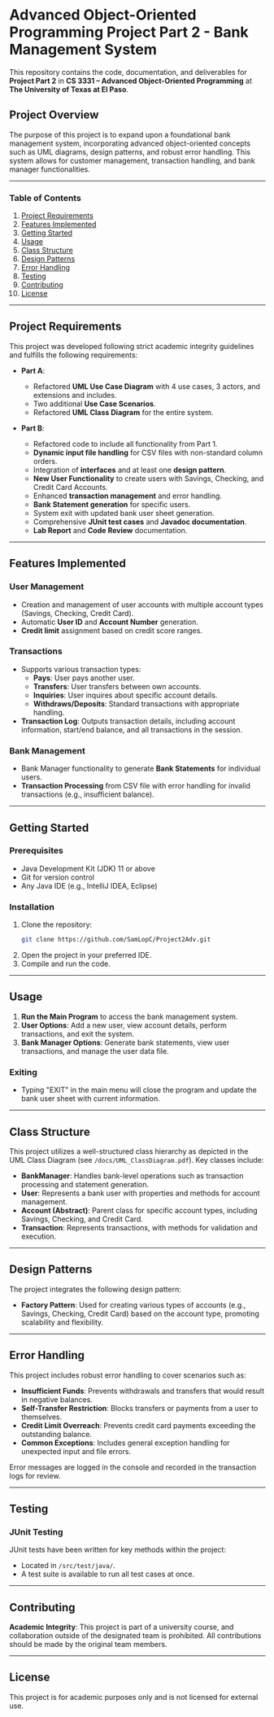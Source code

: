 # Advanced Object-Oriented Programming Project Part 2 - Bank Management System

This repository contains the code, documentation, and deliverables for **Project Part 2** in **CS 3331 – Advanced Object-Oriented Programming** at **The University of Texas at El Paso**.

## Project Overview

The purpose of this project is to expand upon a foundational bank management system, incorporating advanced object-oriented concepts such as UML diagrams, design patterns, and robust error handling. This system allows for customer management, transaction handling, and bank manager functionalities.

---

### Table of Contents
1. [Project Requirements](#project-requirements)
2. [Features Implemented](#features-implemented)
3. [Getting Started](#getting-started)
4. [Usage](#usage)
5. [Class Structure](#class-structure)
6. [Design Patterns](#design-patterns)
7. [Error Handling](#error-handling)
8. [Testing](#testing)
9. [Contributing](#contributing)
10. [License](#license)

---

## Project Requirements

This project was developed following strict academic integrity guidelines and fulfills the following requirements:

- **Part A**:
  - Refactored **UML Use Case Diagram** with 4 use cases, 3 actors, and extensions and includes.
  - Two additional **Use Case Scenarios**.
  - Refactored **UML Class Diagram** for the entire system.

- **Part B**:
  - Refactored code to include all functionality from Part 1.
  - **Dynamic input file handling** for CSV files with non-standard column orders.
  - Integration of **interfaces** and at least one **design pattern**.
  - **New User Functionality** to create users with Savings, Checking, and Credit Card Accounts.
  - Enhanced **transaction management** and error handling.
  - **Bank Statement generation** for specific users.
  - System exit with updated bank user sheet generation.
  - Comprehensive **JUnit test cases** and **Javadoc documentation**.
  - **Lab Report** and **Code Review** documentation.

---

## Features Implemented

### User Management
- Creation and management of user accounts with multiple account types (Savings, Checking, Credit Card).
- Automatic **User ID** and **Account Number** generation.
- **Credit limit** assignment based on credit score ranges.

### Transactions
- Supports various transaction types:
  - **Pays**: User pays another user.
  - **Transfers**: User transfers between own accounts.
  - **Inquiries**: User inquires about specific account details.
  - **Withdraws/Deposits**: Standard transactions with appropriate handling.
- **Transaction Log**: Outputs transaction details, including account information, start/end balance, and all transactions in the session.

### Bank Management
- Bank Manager functionality to generate **Bank Statements** for individual users.
- **Transaction Processing** from CSV file with error handling for invalid transactions (e.g., insufficient balance).

---

## Getting Started

### Prerequisites
- Java Development Kit (JDK) 11 or above
- Git for version control
- Any Java IDE (e.g., IntelliJ IDEA, Eclipse)

### Installation
1. Clone the repository:
   ```bash
   git clone https://github.com/SamLopC/Project2Adv.git
   ```
2. Open the project in your preferred IDE.
3. Compile and run the code.

---

## Usage

1. **Run the Main Program** to access the bank management system.
2. **User Options**: Add a new user, view account details, perform transactions, and exit the system.
3. **Bank Manager Options**: Generate bank statements, view user transactions, and manage the user data file.

### Exiting
- Typing "EXIT" in the main menu will close the program and update the bank user sheet with current information.

---

## Class Structure

This project utilizes a well-structured class hierarchy as depicted in the UML Class Diagram (see `/docs/UML_ClassDiagram.pdf`). Key classes include:

- **BankManager**: Handles bank-level operations such as transaction processing and statement generation.
- **User**: Represents a bank user with properties and methods for account management.
- **Account (Abstract)**: Parent class for specific account types, including Savings, Checking, and Credit Card.
- **Transaction**: Represents transactions, with methods for validation and execution.

---

## Design Patterns

The project integrates the following design pattern:

- **Factory Pattern**: Used for creating various types of accounts (e.g., Savings, Checking, Credit Card) based on the account type, promoting scalability and flexibility.

---

## Error Handling

This project includes robust error handling to cover scenarios such as:

- **Insufficient Funds**: Prevents withdrawals and transfers that would result in negative balances.
- **Self-Transfer Restriction**: Blocks transfers or payments from a user to themselves.
- **Credit Limit Overreach**: Prevents credit card payments exceeding the outstanding balance.
- **Common Exceptions**: Includes general exception handling for unexpected input and file errors.

Error messages are logged in the console and recorded in the transaction logs for review.

---

## Testing

### JUnit Testing
JUnit tests have been written for key methods within the project:

- Located in `/src/test/java/`.
- A test suite is available to run all test cases at once.
  
---

## Contributing

**Academic Integrity**: This project is part of a university course, and collaboration outside of the designated team is prohibited. All contributions should be made by the original team members.

---

## License

This project is for academic purposes only and is not licensed for external use.
